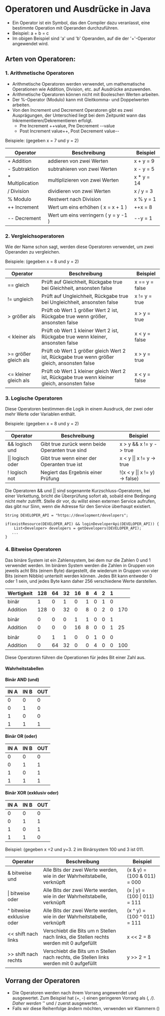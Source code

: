 # Operatoren und Ausdrücke in Java

- Ein Operator ist ein Symbol, das den Compiler dazu veranlasst, eine bestimmte Operation mit Operanden durchzuführen.
- Beispiel: a + b = c
- Im obigen Beispiel sind 'a' und 'b' Operanden, auf die der '+'-Operator angewendet wird.

## Arten von Operatoren:

### 1. Arithmetische Operatoren

- Arithmetische Operatoren werden verwendet, um mathematische Operationen wie Addition, Division, etc. auf Ausdrücke
  anzuwenden.
- Arithmetische Operatoren können nicht mit Booleschen Werten arbeiten.
- Der %-Operator (Modulo) kann mit Gleitkomma- und Doppelwerten arbeiten.
- Von den Increment und Decrement Operatoren gibt es zwei Ausprägungen, der Unterschied liegt bei dem Zeitpunkt wann das
  Inkrementieren/Dekrementieren erfolgt.
    - Pre Increment ++value, Pre Decrement --value
    - Post Increment value++, Post Decrement value--

Beispiele: (gegeben x = 7 und y = 2)

| Operator         | Beschreibung                         | Beispiel   |
|------------------|--------------------------------------|------------|
| + Addition       | addieren von zwei Werten             | x + y = 9  |
| - Subtraktion    | subtrahieren von zwei Werten         | x - y = 5  |
| * Multiplication | multiplizieren von zwei Werten       | x * y = 14 |
| / Division       | dividieren von zwei Werten           | x / y = 3  |
| % Modulo         | Restwert nach Division               | x % y = 1  |
| ++ Increment     | Wert um eins erhöhen ( x = x + 1 )   | ++x = 8    |
| -- Decrement     | Wert um eins verringern ( y = y -1 ) | --y = 1    |

### 2. Vergleichsoperatoren

Wie der Name schon sagt, werden diese Operatoren verwendet, um zwei Operanden zu vergleichen.

Beispiele: (gegeben x = 8 und y = 2)

| Operator              | Beschreibung                                                                                  | Beispiel       |
|-----------------------|-----------------------------------------------------------------------------------------------|----------------|
| == gleich             | Prüft auf Gleichheit, Rückgabe true bei Gleichheit, ansonsten false                           | x == y = false |
| != ungleich           | Prüft auf Ungleichheit, Rückgabe true bei Ungleichheit, ansonsten false                       | x != y = true  |
| > größer als          | Prüft ob Wert 1 größer Wert 2 ist, Rückgabe true wenn größer, ansonsten false                 | x > y = true   |
| < kleiner als         | Prüft ob Wert 1 kleiner Wert 2 ist, Rückgabe true wenn kleiner, ansonsten false               | x < y = false  |
| >= größer gleich als  | Prüft ob Wert 1 größer gleich Wert 2 ist, Rückgabe true wenn größer gleich, ansonsten false   | x > y = true   |
| <= kleiner gleich als | Prüft ob Wert 1 kleiner gleich Wert 2 ist, Rückgabe true wenn kleiner gleich, ansonsten false | x < y = false  |

### 3. Logische Operatoren

Diese Operatoren bestimmen die Logik in einem Ausdruck, der zwei oder mehr Werte oder Variablen enthält.

Beispiele: (gegeben x = 8 und y = 2)

| Operator                  | Beschreibung                                    | Beispiel                                |
|---------------------------|-------------------------------------------------|-----------------------------------------|
| && logisch und            | Gibt true zurück wenn beide Operanten true sind | x > y && x != y  -> true                |
| &#124;&#124; logisch oder | Gibt true wenn einer der Operanten true ist     | x < y &#124;&#124; x != y  -> true      |
| ! logisch not             | Negiert das Ergebnis einer Prüfung              | !(x < y &#124;&#124; x != y)  -> false) |

Die Operatoren && und || sind sogenannte Kurzschluss-Operatoren, bei einer Verkettung, bricht die Überprüfung sofort ab,
sobald eine Bedingung nicht mehr zutrifft. Stelle dir vor, du willst einen externen Service aufrufen, das gibt nur Sinn,
wenn die Adresse für den Service überhaupt existiert.

```
String DEVELOPER_API = "https://development/developers";

if(existResource(DEVELOPER_API) && loginDeveloperApi(DEVELOPER_API)) {
    List<Developer> developers = getDevelopers(DEVELOPER_API);
   ...
}
```

### 4. Bitweise Operatoren

Das binäre System ist ein Zahlensystem, bei dem nur die Zahlen 0 und 1 verwendet werden. Im binären System werden die
Zahlen in Gruppen von jeweils acht Bits (einem Byte) dargestellt, die wiederum in Gruppen von vier Bits (einem Nibble)
unterteilt werden können. Jedes Bit kann entweder 0 oder 1 sein, und jedes Byte kann daher 256 verschiedene Werte
darstellen.

| Wertigkeit | 128 | 64  | 32  | 16  | 8   | 4   | 2   | 1   |     |
|------------|-----|-----|-----|-----|-----|-----|-----|-----|-----|
| binär      | 1   | 0   | 1   | 0   | 1   | 0   | 1   | 0   |     |
| Addition   | 128 | 0   | 32  | 0   | 8   | 0   | 2   | 0   | 170 |
|            |     |     |     |     |     |     |     |     |     |
| binär      | 0   | 0   | 0   | 1   | 1   | 0   | 0   | 1   |     |
| Addition   | 0   | 0   | 0   | 16  | 8   | 0   | 0   | 1   | 25  |
|            |     |     |     |     |     |     |     |     |     |
| binär      | 0   | 1   | 1   | 0   | 0   | 1   | 0   | 0   |     |
| Addition   | 0   | 64  | 32  | 0   | 0   | 4   | 0   | 0   | 100 |

Diese Operatoren führen die Operationen für jedes Bit einer Zahl aus.

#### Wahrheitstabellen

__Binär AND (und)__

| IN A | IN B | OUT |
|------|------|-----|
| 0    | 0    | 0   |
| 0    | 1    | 0   |
| 1    | 0    | 0   |
| 1    | 1    | 1   |

__Binär OR (oder)__

| IN A | IN B | OUT |
|------|------|-----|
| 0    | 0    | 0   |
| 0    | 1    | 1   |
| 1    | 0    | 1   |
| 1    | 1    | 1   |

__Binär XOR (exklusiv oder)__

| IN A | IN B | OUT |
|------|------|-----|
| 0    | 0    | 0   |
| 0    | 1    | 1   |
| 1    | 0    | 1   |
| 1    | 1    | 0   |

Beispiel: (gegeben x =2 und y=3. 2 im Binärsystem 100 und 3 ist 011.

| Operator                  | Beschreibung                                                                            | Beispiel                              |
|---------------------------|-----------------------------------------------------------------------------------------|---------------------------------------|
| & bitweise und            | Alle Bits der zwei Werte werden, wie in der Wahrheitstabelle, verknüpft                 | (x & y) = (100 & 011) = 000           |
| &#124; bitweise oder      | Alle Bits der zwei Werte werden, wie in der Wahrheitstabelle, verknüpft                 | (x &#124; y) = (100 &#124; 011) = 111 |
| ^ bitweise exklusive oder | Alle Bits der zwei Werte werden, wie in der Wahrheitstabelle, verknüpft                 | (x ^ y) = (100 ^ 011) = 111           |
| << shift nach links       | Verschiebt die Bits um n Stellen nach links, die Stellen rechts werden mit 0 aufgefüllt | x << 2 = 8                            |
| >> shift nach rechts      | Verschiebt die Bits um n Stellen nach rechts, die Stellen links werden mit 0 aufgefüllt | y >> 2 = 1                            |

## Vorrang der Operatoren

- Die Operatoren werden nach ihrem Vorrang angewendet und ausgewertet. Zum Beispiel hat (+, -) einen geringeren Vorrang
  als (*, /). Daher werden '*' und / zuerst ausgewertet.
- Falls wir diese Reihenfolge ändern möchten, verwenden wir Klammern ()
